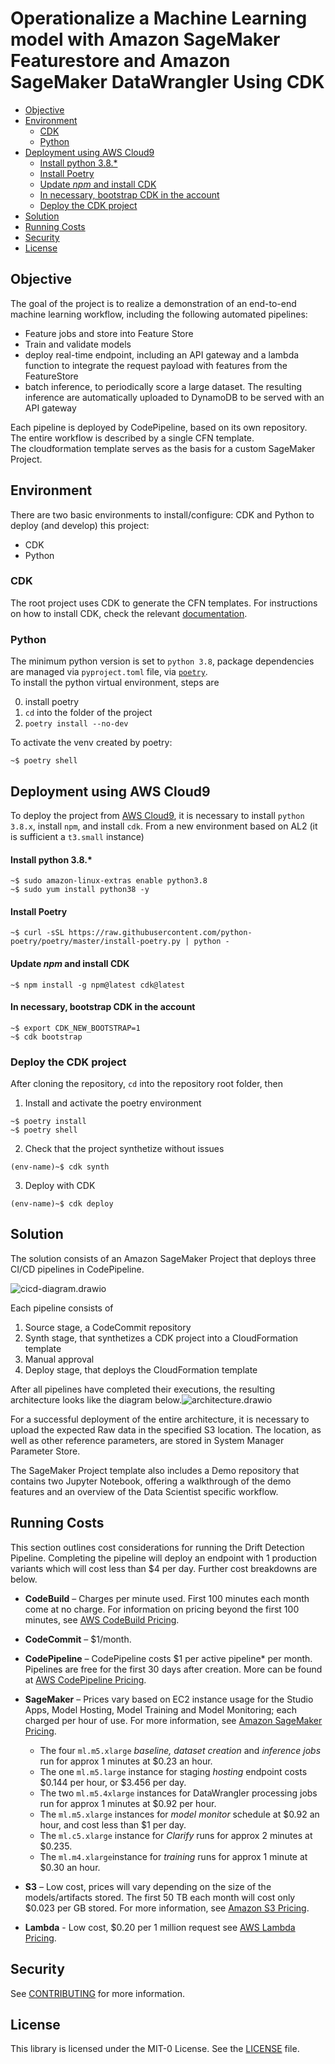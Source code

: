 # Operationalize a Machine Learning model with Amazon SageMaker Featurestore and Amazon SageMaker DataWrangler Using CDK

- [Objective](#objective)
- [Environment](#environment)
  - [CDK](#cdk)
  - [Python](#python)
- [Deployment using AWS Cloud9](#deployment-using-aws-cloud9)
    - [Install python 3.8.*](#install-python-38)
    - [Install Poetry](#install-poetry)
    - [Update *npm* and install CDK](#update-npm-and-install-cdk)
    - [In necessary, bootstrap CDK in the account](#in-necessary-bootstrap-cdk-in-the-account)
  - [Deploy the CDK project](#deploy-the-cdk-project)
- [Solution](#solution)
- [Running Costs](#running-costs)
- [Security](#security)
- [License](#license)

## Objective
The goal of the project is to realize a demonstration of an end-to-end machine learning workflow, including the following automated pipelines:

- Feature jobs and store into Feature Store
- Train and validate models
- deploy real-time endpoint, including an API gateway and a lambda function to integrate the request payload with features from the FeatureStore
- batch inference, to periodically score a large dataset. The resulting inference are automatically uploaded to DynamoDB to be served with an API gateway

Each pipeline is deployed by CodePipeline, based on its own repository.  
The entire workflow is described by a single CFN template.  
The cloudformation template serves as the basis for a custom SageMaker Project.   


## Environment
There are two basic environments to install/configure: CDK and Python to deploy (and develop) this project:
- CDK
- Python
### CDK
The root project uses CDK to generate the CFN templates. For instructions on how to install CDK, check the relevant [documentation](https://docs.aws.amazon.com/cdk/latest/guide/getting_started.html#getting_started_install).   

### Python
The minimum python version is set to `python 3.8`,  package dependencies are managed via `pyproject.toml` file, via [`poetry`](https://python-poetry.org/).  
To install the python virtual environment, steps are

0. install poetry
1. `cd` into the folder of the project
2. `poetry install --no-dev`

To activate the venv created by poetry:

```terminal
~$ poetry shell
```

## Deployment using AWS Cloud9
To deploy the project from [AWS Cloud9](https://aws.amazon.com/cloud9/), it is necessary to install `python 3.8.x`, install `npm`, and install `cdk`. From a new environment based on AL2 (it is sufficient a `t3.small` instance)

#### Install python 3.8.*
```terminal
~$ sudo amazon-linux-extras enable python3.8
~$ sudo yum install python38 -y
```

#### Install Poetry
```terminal
~$ curl -sSL https://raw.githubusercontent.com/python-poetry/poetry/master/install-poetry.py | python -
```

#### Update *npm* and install CDK
```terminal
~$ npm install -g npm@latest cdk@latest
```

#### In necessary, bootstrap CDK in the account
```terminal
~$ export CDK_NEW_BOOTSTRAP=1
~$ cdk bootstrap
```

### Deploy the CDK project

After cloning the repository, `cd` into the repository root folder, then

1. Install and activate the poetry environment
```terminal
~$ poetry install
~$ poetry shell
```
2. Check that the project synthetize without issues
  ```terminal
  (env-name)~$ cdk synth
  ```

3. Deploy with CDK
  ```terminal
  (env-name)~$ cdk deploy
  ```

## Solution

The solution consists of an Amazon SageMaker Project that deploys three CI/CD pipelines in CodePipeline.

![cicd-diagram.drawio](demo-workspace/imgs/cicd-diagram.drawio.png)

Each pipeline consists of

1. Source stage, a CodeCommit repository
2. Synth stage, that synthetizes a CDK project into a CloudFormation template
3. Manual approval
4. Deploy stage, that deploys the CloudFormation template

After all pipelines have completed their executions, the resulting architecture looks like the diagram below.![architecture.drawio](demo-workspace/imgs/architecture.drawio.png)

For a successful deployment of the entire architecture, it is necessary to upload the expected Raw data in the specified S3 location. The location, as well as other reference parameters, are stored in System Manager Parameter Store.



The SageMaker Project template also includes a Demo repository that contains two Jupyter Notebook, offering a walkthrough of the demo features and an overview of the Data Scientist specific workflow.




## Running Costs

This section outlines cost considerations for running the Drift Detection Pipeline. Completing the pipeline will deploy an endpoint with 1 production variants which will cost less than $4 per day. Further cost breakdowns are below.

- **CodeBuild** – Charges per minute used. First 100 minutes each month come at no charge. For information on pricing beyond the first 100 minutes, see [AWS CodeBuild Pricing](https://aws.amazon.com/codebuild/pricing/).

- **CodeCommit** – $1/month.

- **CodePipeline** – CodePipeline costs $1 per active pipeline* per month. Pipelines are free for the first 30 days after creation. More can be found at [AWS CodePipeline Pricing](https://aws.amazon.com/codepipeline/pricing/).

- **SageMaker** – Prices vary based on EC2 instance usage for the Studio Apps, Model Hosting, Model Training and Model Monitoring; each charged per hour of use. For more information, see [Amazon SageMaker Pricing](https://aws.amazon.com/sagemaker/pricing/).
  
  
  
  - The four `ml.m5.xlarge` *baseline, dataset creation* and *inference jobs* run for approx 1 minutes at \$0.23 an hour.
  - The one `ml.m5.large` instance for staging *hosting* endpoint costs \$0.144 per hour, or \$3.456 per day.
  - The two `ml.m5.4xlarge` instances for DataWrangler processing jobs run for approx 1 minutes at \$0.92 per hour.
  - The `ml.m5.xlarge` instances for *model monitor* schedule at \$0.92 an hour, and cost less than $1 per day.
  - The `ml.c5.xlarge` instance for *Clarify* runs for approx 2 minutes at \$0.235.
  - The `ml.m4.xlarge`instance for *training* runs for approx 1 minute at \$0.30 an hour.
  
  
  
- **S3** – Low cost, prices will vary depending on the size of the models/artifacts stored. The first 50 TB each month will cost only $0.023 per GB stored. For more information, see [Amazon S3 Pricing](https://aws.amazon.com/s3/pricing/).

- **Lambda** - Low cost, $0.20 per 1 million request see [AWS Lambda Pricing](https://aws.amazon.com/lambda/pricing/).

## Security

See [CONTRIBUTING](CONTRIBUTING.md#security-issue-notifications) for more information.

## License

This library is licensed under the MIT-0 License. See the [LICENSE](LICENSE) file.
